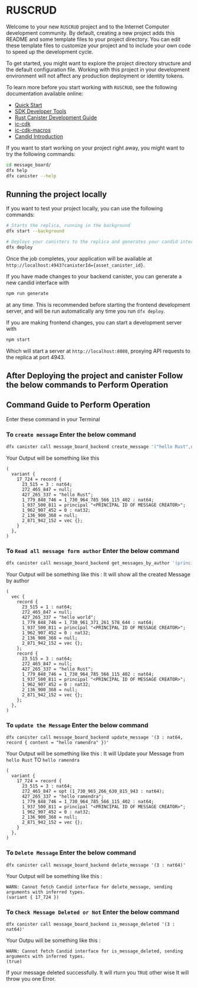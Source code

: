# RUSCRUD

Welcome to your new `RUSCRUD` project and to the Internet Computer development community. By default, creating a new project adds this README and some template files to your project directory. You can edit these template files to customize your project and to include your own code to speed up the development cycle.

To get started, you might want to explore the project directory structure and the default configuration file. Working with this project in your development environment will not affect any production deployment or identity tokens.

To learn more before you start working with `RUSCRUD`, see the following documentation available online:

- [Quick Start](https://internetcomputer.org/docs/current/developer-docs/setup/deploy-locally)
- [SDK Developer Tools](https://internetcomputer.org/docs/current/developer-docs/setup/install)
- [Rust Canister Development Guide](https://internetcomputer.org/docs/current/developer-docs/backend/rust/)
- [ic-cdk](https://docs.rs/ic-cdk)
- [ic-cdk-macros](https://docs.rs/ic-cdk-macros)
- [Candid Introduction](https://internetcomputer.org/docs/current/developer-docs/backend/candid/)

If you want to start working on your project right away, you might want to try the following commands:

```bash
cd message_board/
dfx help
dfx canister --help
```

## Running the project locally

If you want to test your project locally, you can use the following commands:

```bash
# Starts the replica, running in the background
dfx start --background

# Deploys your canisters to the replica and generates your candid interface
dfx deploy
```

Once the job completes, your application will be available at `http://localhost:4943?canisterId={asset_canister_id}`.

If you have made changes to your backend canister, you can generate a new candid interface with

```bash
npm run generate
```

at any time. This is recommended before starting the frontend development server, and will be run automatically any time you run `dfx deploy`.

If you are making frontend changes, you can start a development server with

```bash
npm start
```

Which will start a server at `http://localhost:8080`, proxying API requests to the replica at port 4943.


## After Deploying the project and canister Follow the below commands to Perform Operation 


## Command Guide to Perform Operation

Enter these command in your Terminal 

### To `create message` Enter the below command 
```bash
dfx canister call message_board_backend create_message '("hello Rust",null)'
```

Your Output will be something like this 
```
(
  variant {
    17_724 = record {
      23_515 = 3 : nat64;
      272_465_847 = null;
      427_265_337 = "hello Rust";
      1_779_848_746 = 1_730_964_785_566_115_402 : nat64;
      1_937_500_811 = principal "<PRINCIPAL ID OF MESSAGE CREATOR>";
      1_962_907_452 = 0 : nat32;
      2_136_900_368 = null;
      2_871_942_152 = vec {};
    }
  },
)
```

### To `Read all message form author` Enter the below command 
```bash
dfx canister call message_board_backend get_messages_by_author '(principal "<YOUR PRINCIPAL ID>")'
```
Your Output will be something like this :
It will show all the created Message by author
```
(
  vec {
    record {
      23_515 = 1 : nat64;
      272_465_847 = null;
      427_265_337 = "hello world";
      1_779_848_746 = 1_730_961_371_261_578_644 : nat64;
      1_937_500_811 = principal "<PRINCIPAL ID OF MESSAGE CREATOR>";
      1_962_907_452 = 0 : nat32;
      2_136_900_368 = null;
      2_871_942_152 = vec {};
    };
    record {
      23_515 = 3 : nat64;
      272_465_847 = null;
      427_265_337 = "hello Rust";
      1_779_848_746 = 1_730_964_785_566_115_402 : nat64;
      1_937_500_811 = principal "<PRINCIPAL ID OF MESSAGE CREATOR>";
      1_962_907_452 = 0 : nat32;
      2_136_900_368 = null;
      2_871_942_152 = vec {};
    };
  },
)
```
### To `update the Message` Enter the below command 
```
dfx canister call message_board_backend update_message '(3 : nat64, record { content = "hello ramendra" })'
```
Your Output will be something like this :
It will Update your Message from `hello Rust` TO `hello ramendra`
```
(
  variant {
    17_724 = record {
      23_515 = 3 : nat64;
      272_465_847 = opt (1_730_965_266_630_815_943 : nat64);
      427_265_337 = "hello ramendra";
      1_779_848_746 = 1_730_964_785_566_115_402 : nat64;
      1_937_500_811 = principal "<PRINCIPAL ID OF MESSAGE CREATOR>";
      1_962_907_452 = 0 : nat32;
      2_136_900_368 = null;
      2_871_942_152 = vec {};
    }
  },
)
```

### To `Delete Message` Enter the below command 

```
dfx canister call message_board_backend delete_message '(3 : nat64)'
```
Your Output will be something like this :

```
WARN: Cannot fetch Candid interface for delete_message, sending arguments with inferred types.
(variant { 17_724 })
```
### To `Check Message Deleted or Not` Enter the below command 

```
dfx canister call message_board_backend is_message_deleted '(3 : nat64)'
```

Your Outpu will be something like this :

```
WARN: Cannot fetch Candid interface for is_message_deleted, sending arguments with inferred types.
(true)
```
If your message deleted successfully. It will rturn you `TRUE`  other wise It will throw you one Error. 
